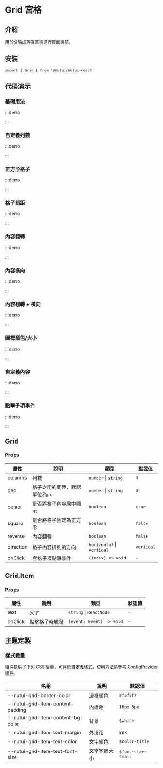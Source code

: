 # Grid 宮格

## 介紹

用於分隔成等寬區塊進行頁面導航。

## 安裝

```tsx
import { Grid } from '@nutui/nutui-react'
```

## 代碼演示

### 基礎用法

:::demo

<CodeBlock src='h5/demo1.tsx'></CodeBlock>

:::

### 自定義列數

:::demo

<CodeBlock src='h5/demo2.tsx'></CodeBlock>

:::

### 正方形格子

:::demo

<CodeBlock src='h5/demo3.tsx'></CodeBlock>

:::

### 格子間距

:::demo

<CodeBlock src='h5/demo4.tsx'></CodeBlock>

:::

### 內容翻轉

:::demo

<CodeBlock src='h5/demo5.tsx'></CodeBlock>

:::

### 內容橫向

:::demo

<CodeBlock src='h5/demo6.tsx'></CodeBlock>

:::

### 內容翻轉 + 橫向

:::demo

<CodeBlock src='h5/demo7.tsx'></CodeBlock>

:::

### 圖標顏色/大小

:::demo

<CodeBlock src='h5/demo8.tsx'></CodeBlock>

:::

### 自定義內容

:::demo

<CodeBlock src='h5/demo9.tsx'></CodeBlock>

:::

### 點擊子項事件

:::demo

<CodeBlock src='h5/demo10.tsx'></CodeBlock>

:::

## Grid

### Props

| 屬性 | 說明 | 類型 | 默認值 |
| --- | --- | --- | --- |
| columns | 列數 | `number` \| `string` | `4` |
| gap | 格子之間的間距，默認單位為`px` | `number` \| `string` | `0` |
| center | 是否將格子內容居中顯示 | `boolean` | `true` |
| square | 是否將格子固定為正方形 | `boolean` | `false` |
| reverse | 內容翻轉 | `boolean` | `false` |
| direction | 格子內容排列的方向 | `horizontal` \| `vertical` | `vertical` |
| onClick | 宮格子項點擊事件 | `(index) => void` | `-` |

## Grid.Item

### Props

| 屬性 | 說明 | 類型 | 默認值 |
| --- | --- | --- | --- |
| text | 文字 | `string` \| `ReactNode` | `-` |
| onClick | 點擊格子時觸發 | `(event: Event) => void` | `-` |

## 主題定製

### 樣式變量

組件提供了下列 CSS 變量，可用於自定義樣式，使用方法請參考 [ConfigProvider 組件](#/zh-CN/component/configprovider)。

| 名稱 | 說明 | 默認值 |
| --- | --- | --- |
| \--nutui-grid-border-color | 邊框顏色 | `#f5f6f7` |
| \--nutui-grid-item-content-padding | 內邊距 | `16px 8px` |
| \--nutui-grid-item-content-bg-color | 背景 | `$white` |
| \--nutui-grid-item-text-margin | 外邊距 | `8px` |
| \--nutui-grid-item-text-color | 文字顏色 | `$color-title` |
| \--nutui-grid-item-text-font-size | 文字字體大小 | `$font-size-small` |
